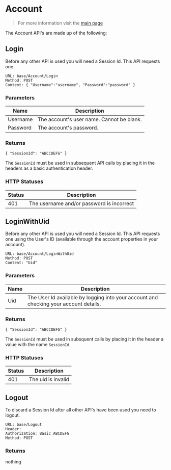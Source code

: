 # Account

> For more information visit the [main page](../README.md)

The Account API's are made up of the following:

## Login
Before any other API is used you will need a Session Id. This API requests one.
```
URL: base/Account/Login
Method: POST
Content: { "Username":"username", "Password":"password" }
```
### Parameters

Name | Description
---- | -----------
Username | The account's user name. Cannot be blank.
Password | The account's password.

### Returns
```
{ "SessionId": "ABCCDEFG" }
```
The `SessionId` must be used in subsequent API calls by placing it in the headers as a basic authentication header.

### HTTP Statuses

Status | Description
------ | -----------
401 | The username and/or password is incorrect

## LoginWithUid
Before any other API is used you will need a Session Id. This API requests one using the User's ID (available through the account 
properties in your account).
```
URL: base/Account/LoginWithUid
Method: POST
Content: "Uid"
```
### Parameters

Name | Description
---- | -----------
Uid | The User Id available by logging into your account and checking your account details.

### Returns
```
{ "SessionId": "ABCCDEFG" }
```
The `SessionId` must be used in subsquent calls by placing it in the header a value with the name `SessionId`.
### HTTP Statuses

Status | Description
------ | -----------
401 | The uid is invalid

## Logout
To discard a Session Id after all other API's have been used you need to logout.
```
URL: base/Logout
Header:
Authorization: Basic ABCDEFG
Method: POST
```
### Returns
nothing

